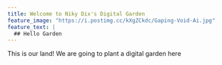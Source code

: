 ```yaml
---
title: Welcome to Niky Dix's Digital Garden
feature_image: "https://i.postimg.cc/kXgZCkdc/Gaping-Void-Ai.jpg"
feature_text: |
  ## Hello Garden
---
```


This is our land! We are going to plant a digital garden here 
![]()